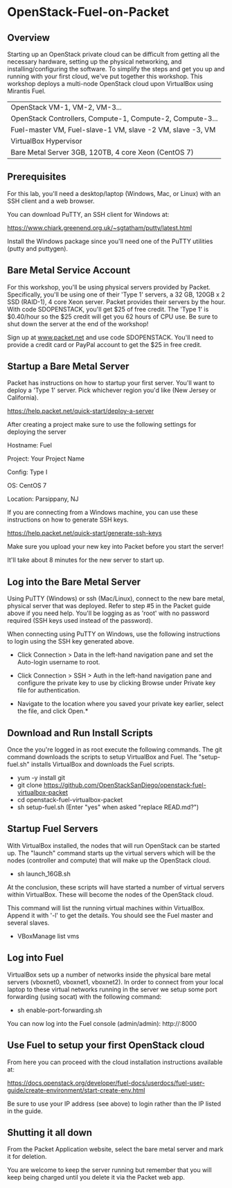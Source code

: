 # OpenStack-Fuel-on-Packet


## Overview

Starting up an OpenStack private cloud can be difficult from getting all the necessary hardware, setting up the physical networking, and installing/configuring the software. To simplify the steps and get you up and running with your first cloud, we've put together this workshop. This workshop deploys a multi-node OpenStack cloud upon VirtualBox using Mirantis Fuel. 

| |
|----------|
|OpenStack VM-1, VM-2, VM-3... |
|OpenStack Controllers, Compute-1, Compute-2, Compute-3... |
|  Fuel-master VM, Fuel-slave-1 VM, slave -2 VM, slave -3, VM | 
|                  VirtualBox Hypervisor                            |
|     Bare Metal Server 3GB, 120TB, 4 core Xeon (CentOS 7)          |



## Prerequisites

For this lab, you'll need a desktop/laptop (Windows, Mac, or Linux) with an SSH client and a web browser.

You can download PuTTY, an SSH client for Windows at:

https://www.chiark.greenend.org.uk/~sgtatham/putty/latest.html

Install the Windows package since you'll need one of the PuTTY utilities (putty and puttygen).

## Bare Metal Service Account

For this workshop, you'll be using physical servers provided by Packet. Specifically, you'll be using one of their 'Type 1' servers, a 32 GB, 120GB x 2 SSD (RAID-1), 4 core Xeon server. Packet provides their servers by the hour. With code SDOPENSTACK, you'll get $25 of free credit. The 'Type 1' is $0.40/hour so the $25 credit will get you 62 hours of CPU use. Be sure to shut down the server at the end of the workshop!

Sign up at www.packet.net and use code SDOPENSTACK. You'll need to provide a credit card or PayPal account to get the $25 in free credit.

## Startup a Bare Metal Server

Packet has instructions on how to startup your first server. 
You'll want to deploy a 'Type 1' server. Pick whichever region you'd like (New Jersey or California).

https://help.packet.net/quick-start/deploy-a-server

After creating a project make sure to use the following settings for deploying the server

Hostname: Fuel

Project:  Your Project Name

Config:  Type I

OS:  CentOS 7

Location: Parsippany, NJ 

If you are connecting from a Windows machine, you can use these instructions on how to generate SSH keys.

https://help.packet.net/quick-start/generate-ssh-keys

Make sure you upload your new key into Packet before you start the server!

It'll take about 8 minutes for the new server to start up.

## Log into the Bare Metal Server

Using PuTTY (Windows) or ssh (Mac/Linux), connect to the new bare metal, physical server that was deployed. Refer to step #5 in the Packet guide above if you need help. You'll be logging as as 'root' with no password required (SSH keys used instead of the password).

When connecting using PuTTY on Windows, use the following instructions to login using the SSH key generated above.

* Click Connection > Data in the left-hand navigation pane and set the Auto-login username to root.

* Click Connection > SSH > Auth in the left-hand navigation pane and configure the private key to use by clicking Browse under Private key file for authentication.

* Navigate to the location where you saved your private key earlier, select the file, and click Open.* 

## Download and Run Install Scripts

Once the you're logged in as root execute the following commands. The git command downloads the scripts to setup VirtualBox and Fuel. The "setup-fuel.sh" installs VirtualBox and downloads the Fuel scripts.

* yum -y install git
* git clone https://github.com/OpenStackSanDiego/openstack-fuel-virtualbox-packet
* cd openstack-fuel-virtualbox-packet
* sh setup-fuel.sh   (Enter "yes" when asked "replace READ.md?")

## Startup Fuel Servers

With VirtualBox installed, the nodes that will run OpenStack can be started up. The "launch" command starts up the virtual servers which will be the nodes (controller and compute) that will make up the OpenStack cloud.

* sh launch_16GB.sh

At the conclusion, these scripts will have started a number of virtual servers within VirtualBox. These will become the nodes of the OpenStack cloud.

This command will list the running virtual machines within VirtualBox. Append it with '-l' to get the details. You should see the Fuel master and several slaves.

* VBoxManage list vms

## Log into Fuel

VirtualBox sets up a number of networks inside the physical bare metal servers (vboxnet0, vboxnet1, vboxnet2). In order to connect from your local laptop to these virtual networks running in the server we setup some port forwarding (using socat) with the following command:

* sh enable-port-forwarding.sh 

You can now log into the Fuel console (admin/admin): http://<your IP address>:8000

## Use Fuel to setup your first OpenStack cloud

From here you can proceed with the cloud installation instructions available at:

https://docs.openstack.org/developer/fuel-docs/userdocs/fuel-user-guide/create-environment/start-create-env.html

Be sure to use your IP address (see above) to login rather than the IP listed in the guide.

## Shutting it all down

From the Packet Application website, select the bare metal server and mark it for deletion.

You are welcome to keep the server running but remember that you will keep being charged until you delete it via the Packet web app.

